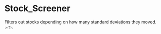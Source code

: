 # Stock_Screener
Filters out stocks depending on how many standard deviations they moved. :chart_with_upwards_trend::chart_with_downwards_trend:
